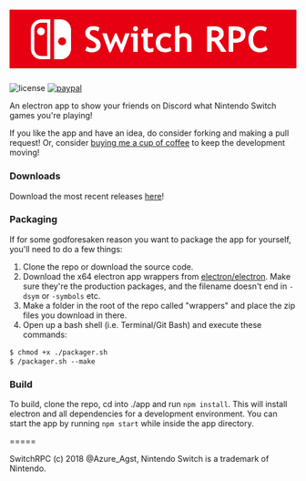 ![Banner](./img/banner.png)
=====

![license](https://img.shields.io/badge/License-GNU-brightgreen.svg) [![paypal](https://img.shields.io/badge/Donate-paypal.me-blue.svg)](https://paypal.me/AzureAugust)

An electron app to show your friends on Discord what Nintendo Switch games you're playing!

If you like the app and have an idea, do consider forking and making a pull request! Or, consider [buying me a cup of coffee](https://paypal.me/AzureAugust) to keep the development moving!

### Downloads

Download the most recent releases [here](https://github.com/Azure-Agst/switchrpc/releases)!

### Packaging

If for some godforesaken reason you want to package the app for yourself, you'll need to do a few things:

1. Clone the repo or download the source code.
1. Download the x64 electron app wrappers from [electron/electron](https://github.com/electron/electron/releases). Make sure they're the production packages, and the filename doesn't end in `-dsym` or `-symbols` etc.
2. Make a folder in the root of the repo called "wrappers" and place the zip files you download in there.
3. Open up a bash shell (i.e. Terminal/Git Bash) and execute these commands:

```
$ chmod +x ./packager.sh
$ /packager.sh --make
```

### Build

To build, clone the repo, cd into ./app and run `npm install`. This will install electron and all dependencies for a development environment. You can start the app by running `npm start` while inside the app directory.

=====

SwitchRPC (c) 2018 @Azure_Agst, Nintendo Switch is a trademark of Nintendo.
